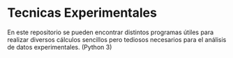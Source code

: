 # Tecnicas Experimentales
En este repositorio se pueden encontrar distintos programas útiles para realizar diversos cálculos sencillos pero tediosos necesarios para el análisis de datos experimentales.
(Python 3)
